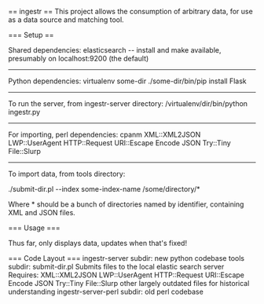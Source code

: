 == ingestr ==
This project allows the consumption of arbitrary data, for use as a data source and matching tool.

=== Setup ==

Shared dependencies: elasticsearch -- install and make available, presumably on localhost:9200 (the default)

----

Python dependencies:
virtualenv some-dir
./some-dir/bin/pip install Flask

----

To run the server, from ingestr-server directory:
/virtualenv/dir/bin/python ingestr.py

----

For importing, perl dependencies:
cpanm XML::XML2JSON LWP::UserAgent HTTP::Request URI::Escape Encode JSON Try::Tiny File::Slurp

----

To import data, from tools directory:

./submit-dir.pl --index some-index-name /some/directory/\*

Where \* should be a bunch of directories named by identifier, containing XML and JSON files.

=== Usage ===

Thus far, only displays data, updates when that's fixed!

=== Code Layout ===
ingestr-server subdir:
   new python codebase
tools subdir:
   submit-dir.pl
      Submits files to the local elastic search server
      Requires: XML::XML2JSON LWP::UserAgent HTTP::Request URI::Escape Encode JSON Try::Tiny File::Slurp
   other largely outdated files for historical understanding
ingestr-server-perl subdir:
   old perl codebase
